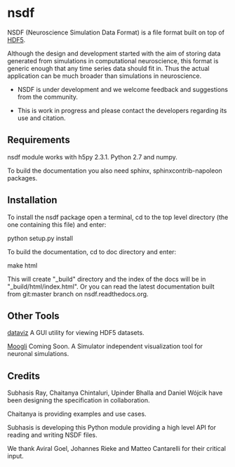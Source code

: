 nsdf
====

NSDF (Neuroscience Simulation Data Format) is a file format built
on top of [HDF5](http://www.hdfgroup.org/).

Although the design and development started with the aim of storing
data generated from simulations in computational neuroscience, this
format is generic enough that any time series data should fit in. Thus
the actual application can be much broader than simulations in
neuroscience.

 * NSDF is under development and we welcome feedback and suggestions from
the community.

 * This is work in progress and please contact the developers regarding
its use and citation.


Requirements
------------

nsdf module works with h5py 2.3.1. Python 2.7 and numpy.

To build the documentation you also need sphinx,
sphinxcontrib-napoleon packages.


Installation
------------

To install the nsdf package open a terminal, cd to the top level
directory (the one containing this file) and enter:

python setup.py install


To build the documentation, cd to doc directory and enter:

make html

This will create "\_build" directory and the index of the docs will be
in "\_build/html/index.html". Or you can read the latest documentation
built from git:master branch on nsdf.readthedocs.org.

Other Tools
-----------

[dataviz](https://github.com/subhacom/dataviz)
A GUI utility for viewing HDF5 datasets.

[Moogli](https://aviralg.github.io/Moogli/) Coming Soon.
A Simulator independent visualization tool for neuronal simulations.

Credits
-------

Subhasis Ray, Chaitanya Chintaluri, Upinder Bhalla and Daniel Wójcik
have been designing the specification in collaboration.

Chaitanya is providing examples and use cases.

Subhasis is developing this Python module providing a high level API
for reading and writing NSDF files.

We thank Aviral Goel, Johannes Rieke and Matteo Cantarelli for their
critical input.
